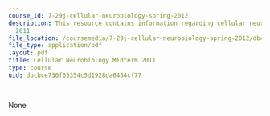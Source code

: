 ```yaml
---
course_id: 7-29j-cellular-neurobiology-spring-2012
description: This resource contains information regarding cellular neurobiology midterm
  2011
file_location: /coursemedia/7-29j-cellular-neurobiology-spring-2012/dbcbce730f65354c5d1928da6454cf77_MIT7_29JS12_Midterm11.pdf
file_type: application/pdf
layout: pdf
title: Cellular Neurobiology Midterm 2011
type: course
uid: dbcbce730f65354c5d1928da6454cf77

---
```

None